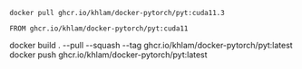 `docker pull ghcr.io/khlam/docker-pytorch/pyt:cuda11.3`

`FROM ghcr.io/khlam/docker-pytorch/pyt:cuda11`


docker build . --pull --squash --tag ghcr.io/khlam/docker-pytorch/pyt:latest
docker push ghcr.io/khlam/docker-pytorch/pyt:latest